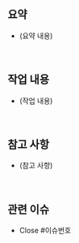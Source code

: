 ## 요약

- (요약 내용)

<br>

## 작업 내용

- (작업 내용)

<br>

## 참고 사항

- (참고 사항)

<br>

## 관련 이슈

- Close #이슈번호

<br><br>